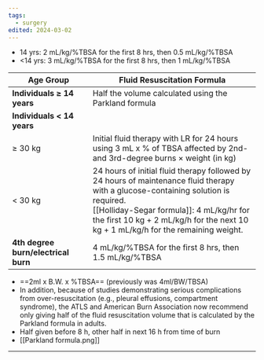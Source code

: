 ```yaml
---
tags:
  - surgery
edited: 2024-03-02
---
```

- 14 yrs: 2 mL/kg/%TBSA for the first 8 hrs, then 0.5 mL/kg/%TBSA 
 - <14 yrs: 3 mL/kg/%TBSA for the first 8 hrs, then 1 mL/kg/%TBSA 

| Age Group                           | Fluid Resuscitation Formula                                                                                                                                                                                                                                            |
| ----------------------------------- | ---------------------------------------------------------------------------------------------------------------------------------------------------------------------------------------------------------------------------------------------------------------------- |
| **Individuals ≥ 14 years**          | Half the volume calculated using the Parkland formula                                                                                                                                                                                                                  |
| **Individuals < 14 years**          |                                                                                                                                                                                                                                                                        |
| ≥ 30 kg                             | Initial fluid therapy with LR for 24 hours using 3 mL x % of TBSA affected by 2nd- and 3rd-degree burns × weight (in kg)                                                                                                                                               |
| < 30 kg                             | 24 hours of initial fluid therapy followed by 24 hours of maintenance fluid therapy with a glucose-containing solution is required.<br>[[Holliday-Segar formula]]: 4 mL/kg/hr for the first 10 kg + 2 mL/kg/h for the next 10 kg + 1 mL/kg/h for the remaining weight. |
| **4th degree burn/electrical burn** | 4 mL/kg/%TBSA for the first 8 hrs, then 1.5 mL/kg/%TBSA                                                                                                                                                                                                                |


- ==2ml x B.W. x %TBSA==  (previously was 4ml/BW/TBSA)
 - In addition, because of studies demonstrating serious complications from over-resuscitation (e.g., pleural effusions, compartment syndrome), the ATLS and American Burn Association now recommend only giving half of the fluid resuscitation volume that is calculated by the Parkland formula in adults.
- Half given before 8 h, other half in next 16 h from time of burn
- [[Parkland formula.png]] 

---
